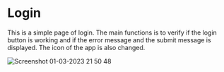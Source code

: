 # Login

This is a simple page of login. The main functions is to verify if the login button is working and if the error message and the submit message is displayed. The icon of the app is also changed.










![Screenshot 01-03-2023 21 50 48](https://user-images.githubusercontent.com/117526248/210594049-be81f5b9-aa70-45bf-9965-9e88077aaed7.png)
